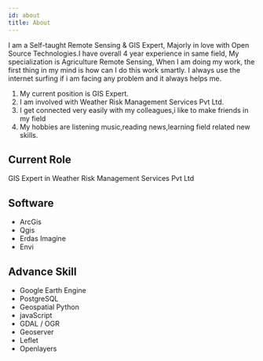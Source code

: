 ```yaml
---
id: about
title: About
---
```


I am a Self-taught Remote Sensing & GIS Expert, Majorly in love with Open Source Technologies.I have overall 4 year experience in same field, My specialization is Agriculture Remote Sensing, When I am doing my work, the first thing in my mind is how can I do this work smartly. I always use the internet surfing if i am facing any problem and it always helps me. 

1. My current position is GIS Expert.
1. I am involved with Weather Risk Management Services Pvt Ltd.
1. I get connected very easily with my colleagues,i like to make friends in my field
1. My hobbies are listening music,reading news,learning field related new skills.

## Current Role

GIS Expert in Weather Risk Management Services Pvt Ltd

## Software
- ArcGis
- Qgis
- Erdas Imagine
- Envi
## Advance Skill
- Google Earth Engine 
- PostgreSQL
- Geospatial Python
- javaScript
- GDAL / OGR
- Geoserver
- Leflet
- Openlayers

